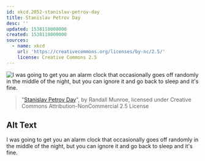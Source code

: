 ```yaml
---
id: xkcd.2052-stanislav-petrov-day
title: Stanislav Petrov Day
desc: ''
updated: 1538118000000
created: 1538118000000
sources:
  - name: xkcd
    url: 'https://creativecommons.org/licenses/by-nc/2.5/'
    license: Creative Commons 2.5
---
```

![I was going to get you an alarm clock that occasionally goes off randomly in the middle of the night, but you can ignore it and go back to sleep and it's fine.](https://imgs.xkcd.com/comics/stanislav_petrov_day.png)
> "[Stanislav Petrov Day](https://xkcd.com/2052/)", by Randall Munroe, licensed under Creative Commons Attribution-NonCommercial 2.5 License

## Alt Text
I was going to get you an alarm clock that occasionally goes off randomly in the middle of the night, but you can ignore it and go back to sleep and it's fine.
